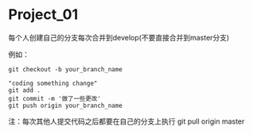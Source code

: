 # Project_01


每个人创建自己的分支每次合并到develop(不要直接合并到master分支)

例如：

    git checkout -b your_branch_name
    
    "coding something change"
    git add .
    git commit -m '做了一些更改'
    git push origin your_branch_name

注：每次其他人提交代码之后都要在自己的分支上执行 git pull origin master